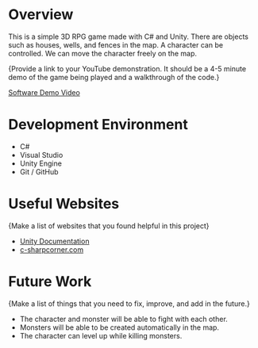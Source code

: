 # Overview

This is a simple 3D RPG game made with C# and Unity. There are objects such as houses, wells, and fences in the map. A character can be controlled. We can move the character freely on the map.  

{Provide a link to your YouTube demonstration.  It should be a 4-5 minute demo of the game being played and a walkthrough of the code.}

[Software Demo Video](https://youtu.be/eTHnVfnUtqM)

# Development Environment

 - C#
 - Visual Studio
 - Unity Engine
 - Git / GitHub

# Useful Websites

{Make a list of websites that you found helpful in this project}
* [Unity Documentation](https://docs.unity3d.com/ScriptReference/AI.NavMeshBuildDebugSettings.html)
* [c-sharpcorner.com](https://www.c-sharpcorner.com/UploadFile/asmabegam/unity-3d-game-creation-using-C-Sharp-script/)

# Future Work

{Make a list of things that you need to fix, improve, and add in the future.}
* The character and monster will be able to fight with each other. 
* Monsters will be able to be created automatically in the map.
* The character can level up while killing monsters.